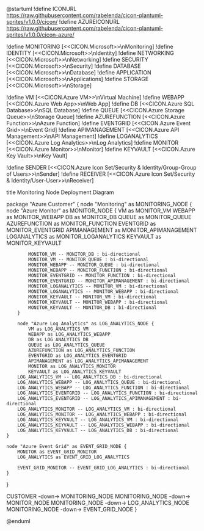 @startuml
!define ICONURL https://raw.githubusercontent.com/rabelenda/cicon-plantuml-sprites/v1.0.0/cicon/
!define AZUREICONURL https://raw.githubusercontent.com/rabelenda/cicon-plantuml-sprites/v1.0.0/cicon-azure/

!define MONITORING [<<CICON.Microsoft>>\nMonitoring]
!define IDENTITY [<<CICON.Microsoft>>\nIdentity]
!define NETWORKING [<<CICON.Microsoft>>\nNetworking]
!define SECURITY [<<CICON.Microsoft>>\nSecurity]
!define DATABASE [<<CICON.Microsoft>>\nDatabase]
!define APPLICATION [<<CICON.Microsoft>>\nApplications]
!define STORAGE [<<CICON.Microsoft>>\nStorage]

!define VM [<<CICON.Azure VM>>\nVirtual Machine]
!define WEBAPP [<<CICON.Azure Web App>>\nWeb App]
!define DB [<<CICON.Azure SQL Database>>\nSQL Database]
!define QUEUE [<<CICON.Azure Storage Queue>>\nStorage Queue]
!define AZUREFUNCTION [<<CICON.Azure Function>>\nAzure Function]
!define EVENTGRID [<<CICON.Azure Event Grid>>\nEvent Grid]
!define APIMANAGEMENT [<<CICON.Azure API Management>>\nAPI Management]
!define LOGANALYTICS [<<CICON.Azure Log Analytics>>\nLog Analytics]
!define MONITOR [<<CICON.Azure Monitor>>\nMonitor]
!define KEYVAULT [<<CICON.Azure Key Vault>>\nKey Vault]

!define SENDER [<<CICON.Azure Icon Set/Security & Identity/Group-Group of Users>>\nSender]
!define RECEIVER [<<CICON.Azure Icon Set/Security & Identity/User-User>>\nReceiver]

title Monitoring Node Deployment Diagram

package "Azure Customer" {
    node "Monitoring" as MONITORING_NODE {
        node "Azure Monitor" as MONITOR_NODE {
            VM as MONITOR_VM
            WEBAPP as MONITOR_WEBAPP
            DB as MONITOR_DB
            QUEUE as MONITOR_QUEUE
            AZUREFUNCTION as MONITOR_FUNCTION
            EVENTGRID as MONITOR_EVENTGRID
            APIMANAGEMENT as MONITOR_APIMANAGEMENT
            LOGANALYTICS as MONITOR_LOGANALYTICS
            KEYVAULT as MONITOR_KEYVAULT

            MONITOR_VM -- MONITOR_DB : bi-directional
            MONITOR_VM -- MONITOR_QUEUE : bi-directional
            MONITOR_WEBAPP -- MONITOR_QUEUE : bi-directional
            MONITOR_WEBAPP -- MONITOR_FUNCTION : bi-directional
            MONITOR_EVENTGRID -- MONITOR_FUNCTION : bi-directional
            MONITOR_EVENTGRID -- MONITOR_APIMANAGEMENT : bi-directional
            MONITOR_LOGANALYTICS -- MONITOR_VM : bi-directional
            MONITOR_LOGANALYTICS -- MONITOR_WEBAPP : bi-directional
            MONITOR_KEYVAULT -- MONITOR_VM : bi-directional
            MONITOR_KEYVAULT -- MONITOR_WEBAPP : bi-directional
            MONITOR_KEYVAULT -- MONITOR_DB : bi-directional
        }
        
        node "Azure Log Analytics" as LOG_ANALYTICS_NODE {
            VM as LOG_ANALYTICS_VM
            WEBAPP as LOG_ANALYTICS_WEBAPP
            DB as LOG_ANALYTICS_DB
            QUEUE as LOG_ANALYTICS_QUEUE
            AZUREFUNCTION as LOG_ANALYTICS_FUNCTION
            EVENTGRID as LOG_ANALYTICS_EVENTGRID
            APIMANAGEMENT as LOG_ANALYTICS_APIMANAGEMENT
            MONITOR as LOG_ANALYTICS_MONITOR
            KEYVAULT as LOG_ANALYTICS_KEYVAULT
        LOG_ANALYTICS_VM -- LOG_ANALYTICS_DB : bi-directional
        LOG_ANALYTICS_WEBAPP -- LOG_ANALYTICS_QUEUE : bi-directional
        LOG_ANALYTICS_WEBAPP -- LOG_ANALYTICS_FUNCTION : bi-directional
        LOG_ANALYTICS_EVENTGRID -- LOG_ANALYTICS_FUNCTION : bi-directional
        LOG_ANALYTICS_EVENTGRID -- LOG_ANALYTICS_APIMANAGEMENT : bi-directional
        LOG_ANALYTICS_MONITOR -- LOG_ANALYTICS_VM : bi-directional
        LOG_ANALYTICS_MONITOR -- LOG_ANALYTICS_WEBAPP : bi-directional
        LOG_ANALYTICS_KEYVAULT -- LOG_ANALYTICS_VM : bi-directional
        LOG_ANALYTICS_KEYVAULT -- LOG_ANALYTICS_WEBAPP : bi-directional
        LOG_ANALYTICS_KEYVAULT -- LOG_ANALYTICS_DB : bi-directional
    }

    node "Azure Event Grid" as EVENT_GRID_NODE {
        MONITOR as EVENT_GRID_MONITOR
        LOG_ANALYTICS as EVENT_GRID_LOG_ANALYTICS

        EVENT_GRID_MONITOR -- EVENT_GRID_LOG_ANALYTICS : bi-directional
    }
}

CUSTOMER -down-> MONITORING_NODE
MONITORING_NODE -down-> MONITOR_NODE
MONITORING_NODE -down-> LOG_ANALYTICS_NODE
MONITORING_NODE -down-> EVENT_GRID_NODE
}

@enduml